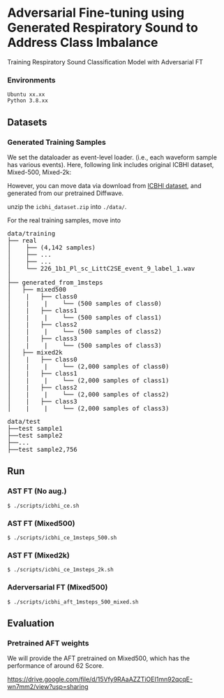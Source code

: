 # Adversarial Fine-tuning using Generated Respiratory Sound to Address Class Imbalance
Training Respiratory Sound Classification Model with Adversarial FT


### Environments
`Ubuntu xx.xx`  
`Python 3.8.xx`


## Datasets

### Generated Training Samples

We set the dataloader as event-level loader. (i.e., each waveform sample has various events).
Here, following link includes original ICBHI dataset, Mixed-500, Mixed-2k:


However, you can move data via download from [ICBHI dataset](https://paperswithcode.com/dataset/icbhi-respiratory-sound-database), and generated from our pretrained Diffwave.

unzip the ```icbhi_dataset.zip``` into `./data/`.

For the real training samples, move into



<pre>
data/training
├── real
│    ├── (4,142 samples)
│    ├── ...
│    ├── ...
│    └── 226_1b1_Pl_sc_LittC2SE_event_9_label_1.wav
│
├── generated_from_1msteps
│   ├── mixed500
│    |   ├── class0
│    |    |    └── (500 samples of class0)
│    |   ├── class1
│    |    |    └── (500 samples of class1)
│    |   ├── class2
│    |    |    └── (500 samples of class2)
│    |   ├── class3
│    |    |    └── (500 samples of class3)
│   ├── mixed2k
│    |   ├── class0
│    |    |    └── (2,000 samples of class0)
│    |   ├── class1
│    |    |    └── (2,000 samples of class1)
│    |   ├── class2
│    |    |    └── (2,000 samples of class2)
│    |   ├── class3
│    |    |    └── (2,000 samples of class3)
</pre>

<pre>
data/test
├──test sample1
├──test sample2
├──...
├──test sample2,756
</pre>

## Run

### AST FT (No aug.)
```
$ ./scripts/icbhi_ce.sh
```

### AST FT (Mixed500)
```
$ ./scripts/icbhi_ce_1msteps_500.sh
```

### AST FT (Mixed2k)
```
$ ./scripts/icbhi_ce_1msteps_2k.sh
```

### Aderversarial FT (Mixed500)
```
$ ./scripts/icbhi_aft_1msteps_500_mixed.sh
```

## Evaluation

### Pretrained AFT weights
We will provide the AFT pretrained on Mixed500, which has the performance of around 62 Score.

https://drive.google.com/file/d/15Vfy9RAaAZZTiOEI1mn92qcqE-wn7mm2/view?usp=sharing

